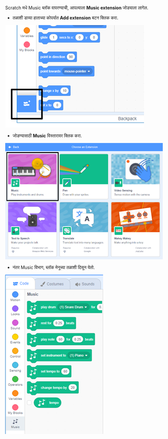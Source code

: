 Scratch मधे Music ब्लॉक वापरण्याची, आपल्याला **Music extension** जोड्याला लागेल.

+ तळाशी डाव्या हाताच्या कोपर्यात **Add extension** बटन क्लिक करा.

![हायलाइट केलेले विस्तार बटण जोडा](images/add-extension-annotated.png)

+ जोडण्यासाठी **Music** विस्तारावर क्लिक करा.

![कलम विस्तार हायलाइट](images/click-music-annotated.png)

+ नंतर Music विभाग, ब्लॉक मेनूच्या तळाशी दिसून येतो.

![पेन विस्तार ब्लॉक](images/music-extension-blocks.png)